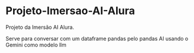 # Projeto-Imersao-AI-Alura
Projeto da Imersão AI Alura.

Serve para conversar com um dataframe pandas pelo pandas AI usando o Gemini como modelo llm
